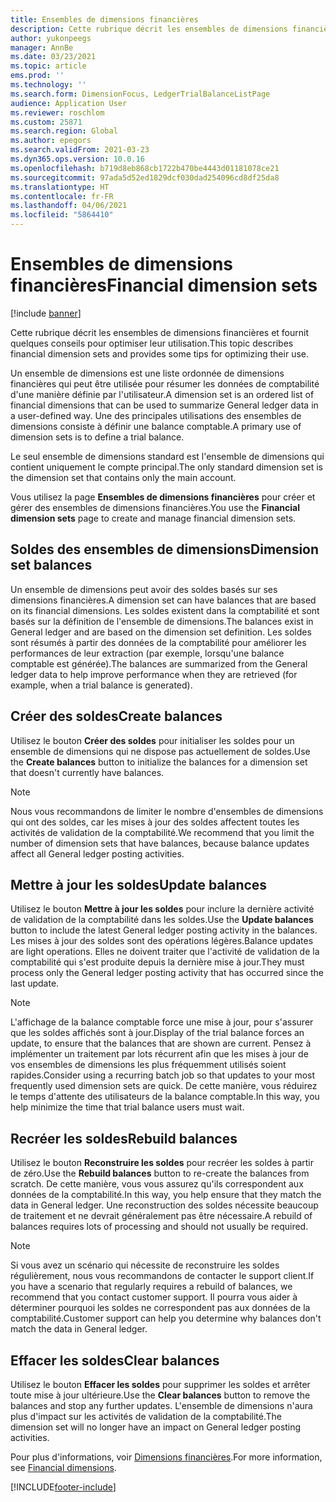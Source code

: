 ```yaml
---
title: Ensembles de dimensions financières
description: Cette rubrique décrit les ensembles de dimensions financières et fournit quelques conseils pour optimiser leur utilisation.
author: yukonpeegs
manager: AnnBe
ms.date: 03/23/2021
ms.topic: article
ems.prod: ''
ms.technology: ''
ms.search.form: DimensionFocus, LedgerTrialBalanceListPage
audience: Application User
ms.reviewer: roschlom
ms.custom: 25871
ms.search.region: Global
ms.author: epegors
ms.search.validFrom: 2021-03-23
ms.dyn365.ops.version: 10.0.16
ms.openlocfilehash: b719d8eb868cb1722b470be4443d01181078ce21
ms.sourcegitcommit: 97ada5d52ed1829dcf030dad254096cd8df25da8
ms.translationtype: HT
ms.contentlocale: fr-FR
ms.lasthandoff: 04/06/2021
ms.locfileid: "5864410"
---
```

# <a name="financial-dimension-sets"></a><span data-ttu-id="a532b-103">Ensembles de dimensions financières</span><span class="sxs-lookup"><span data-stu-id="a532b-103">Financial dimension sets</span></span>

[!include [banner](../includes/banner.md)]

<span data-ttu-id="a532b-104">Cette rubrique décrit les ensembles de dimensions financières et fournit quelques conseils pour optimiser leur utilisation.</span><span class="sxs-lookup"><span data-stu-id="a532b-104">This topic describes financial dimension sets and provides some tips for optimizing their use.</span></span>

<span data-ttu-id="a532b-105">Un ensemble de dimensions est une liste ordonnée de dimensions financières qui peut être utilisée pour résumer les données de comptabilité d'une manière définie par l'utilisateur.</span><span class="sxs-lookup"><span data-stu-id="a532b-105">A dimension set is an ordered list of financial dimensions that can be used to summarize General ledger data in a user-defined way.</span></span> <span data-ttu-id="a532b-106">Une des principales utilisations des ensembles de dimensions consiste à définir une balance comptable.</span><span class="sxs-lookup"><span data-stu-id="a532b-106">A primary use of dimension sets is to define a trial balance.</span></span>

<span data-ttu-id="a532b-107">Le seul ensemble de dimensions standard est l'ensemble de dimensions qui contient uniquement le compte principal.</span><span class="sxs-lookup"><span data-stu-id="a532b-107">The only standard dimension set is the dimension set that contains only the main account.</span></span>

<span data-ttu-id="a532b-108">Vous utilisez la page **Ensembles de dimensions financières** pour créer et gérer des ensembles de dimensions financières.</span><span class="sxs-lookup"><span data-stu-id="a532b-108">You use the **Financial dimension sets** page to create and manage financial dimension sets.</span></span>

## <a name="dimension-set-balances"></a><span data-ttu-id="a532b-109">Soldes des ensembles de dimensions</span><span class="sxs-lookup"><span data-stu-id="a532b-109">Dimension set balances</span></span>

<span data-ttu-id="a532b-110">Un ensemble de dimensions peut avoir des soldes basés sur ses dimensions financières.</span><span class="sxs-lookup"><span data-stu-id="a532b-110">A dimension set can have balances that are based on its financial dimensions.</span></span> <span data-ttu-id="a532b-111">Les soldes existent dans la comptabilité et sont basés sur la définition de l'ensemble de dimensions.</span><span class="sxs-lookup"><span data-stu-id="a532b-111">The balances exist in General ledger and are based on the dimension set definition.</span></span> <span data-ttu-id="a532b-112">Les soldes sont résumés à partir des données de la comptabilité pour améliorer les performances de leur extraction (par exemple, lorsqu'une balance comptable est générée).</span><span class="sxs-lookup"><span data-stu-id="a532b-112">The balances are summarized from the General ledger data to help improve performance when they are retrieved (for example, when a trial balance is generated).</span></span>

## <a name="create-balances"></a><span data-ttu-id="a532b-113">Créer des soldes</span><span class="sxs-lookup"><span data-stu-id="a532b-113">Create balances</span></span>

<span data-ttu-id="a532b-114">Utilisez le bouton **Créer des soldes** pour initialiser les soldes pour un ensemble de dimensions qui ne dispose pas actuellement de soldes.</span><span class="sxs-lookup"><span data-stu-id="a532b-114">Use the **Create balances** button to initialize the balances for a dimension set that doesn't currently have balances.</span></span>

> [!NOTE]
> <span data-ttu-id="a532b-115">Nous vous recommandons de limiter le nombre d'ensembles de dimensions qui ont des soldes, car les mises à jour des soldes affectent toutes les activités de validation de la comptabilité.</span><span class="sxs-lookup"><span data-stu-id="a532b-115">We recommend that you limit the number of dimension sets that have balances, because balance updates affect all General ledger posting activities.</span></span>

## <a name="update-balances"></a><span data-ttu-id="a532b-116">Mettre à jour les soldes</span><span class="sxs-lookup"><span data-stu-id="a532b-116">Update balances</span></span>

<span data-ttu-id="a532b-117">Utilisez le bouton **Mettre à jour les soldes** pour inclure la dernière activité de validation de la comptabilité dans les soldes.</span><span class="sxs-lookup"><span data-stu-id="a532b-117">Use the **Update balances** button to include the latest General ledger posting activity in the balances.</span></span> <span data-ttu-id="a532b-118">Les mises à jour des soldes sont des opérations légères.</span><span class="sxs-lookup"><span data-stu-id="a532b-118">Balance updates are light operations.</span></span> <span data-ttu-id="a532b-119">Elles ne doivent traiter que l'activité de validation de la comptabilité qui s'est produite depuis la dernière mise à jour.</span><span class="sxs-lookup"><span data-stu-id="a532b-119">They must process only the General ledger posting activity that has occurred since the last update.</span></span>

> [!NOTE]
> <span data-ttu-id="a532b-120">L'affichage de la balance comptable force une mise à jour, pour s'assurer que les soldes affichés sont à jour.</span><span class="sxs-lookup"><span data-stu-id="a532b-120">Display of the trial balance forces an update, to ensure that the balances that are shown are current.</span></span> <span data-ttu-id="a532b-121">Pensez à implémenter un traitement par lots récurrent afin que les mises à jour de vos ensembles de dimensions les plus fréquemment utilisés soient rapides.</span><span class="sxs-lookup"><span data-stu-id="a532b-121">Consider using a recurring batch job so that updates to your most frequently used dimension sets are quick.</span></span> <span data-ttu-id="a532b-122">De cette manière, vous réduirez le temps d'attente des utilisateurs de la balance comptable.</span><span class="sxs-lookup"><span data-stu-id="a532b-122">In this way, you help minimize the time that trial balance users must wait.</span></span>

## <a name="rebuild-balances"></a><span data-ttu-id="a532b-123">Recréer les soldes</span><span class="sxs-lookup"><span data-stu-id="a532b-123">Rebuild balances</span></span>

<span data-ttu-id="a532b-124">Utilisez le bouton **Reconstruire les soldes** pour recréer les soldes à partir de zéro.</span><span class="sxs-lookup"><span data-stu-id="a532b-124">Use the **Rebuild balances** button to re-create the balances from scratch.</span></span> <span data-ttu-id="a532b-125">De cette manière, vous vous assurez qu'ils correspondent aux données de la comptabilité.</span><span class="sxs-lookup"><span data-stu-id="a532b-125">In this way, you help ensure that they match the data in General ledger.</span></span> <span data-ttu-id="a532b-126">Une reconstruction des soldes nécessite beaucoup de traitement et ne devrait généralement pas être nécessaire.</span><span class="sxs-lookup"><span data-stu-id="a532b-126">A rebuild of balances requires lots of processing and should not usually be required.</span></span>

> [!NOTE]
> <span data-ttu-id="a532b-127">Si vous avez un scénario qui nécessite de reconstruire les soldes régulièrement, nous vous recommandons de contacter le support client.</span><span class="sxs-lookup"><span data-stu-id="a532b-127">If you have a scenario that regularly requires a rebuild of balances, we recommend that you contact customer support.</span></span> <span data-ttu-id="a532b-128">Il pourra vous aider à déterminer pourquoi les soldes ne correspondent pas aux données de la comptabilité.</span><span class="sxs-lookup"><span data-stu-id="a532b-128">Customer support can help you determine why balances don't match the data in General ledger.</span></span>

## <a name="clear-balances"></a><span data-ttu-id="a532b-129">Effacer les soldes</span><span class="sxs-lookup"><span data-stu-id="a532b-129">Clear balances</span></span>

<span data-ttu-id="a532b-130">Utilisez le bouton **Effacer les soldes** pour supprimer les soldes et arrêter toute mise à jour ultérieure.</span><span class="sxs-lookup"><span data-stu-id="a532b-130">Use the **Clear balances** button to remove the balances and stop any further updates.</span></span> <span data-ttu-id="a532b-131">L'ensemble de dimensions n'aura plus d'impact sur les activités de validation de la comptabilité.</span><span class="sxs-lookup"><span data-stu-id="a532b-131">The dimension set will no longer have an impact on General ledger posting activities.</span></span>

<span data-ttu-id="a532b-132">Pour plus d'informations, voir [Dimensions financières](financial-dimensions.md).</span><span class="sxs-lookup"><span data-stu-id="a532b-132">For more information, see [Financial dimensions](financial-dimensions.md).</span></span>

[!INCLUDE[footer-include](../../includes/footer-banner.md)]
